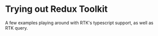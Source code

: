 # Trying out Redux Toolkit
A few examples playing around with RTK's typescript support, as well as RTK query.